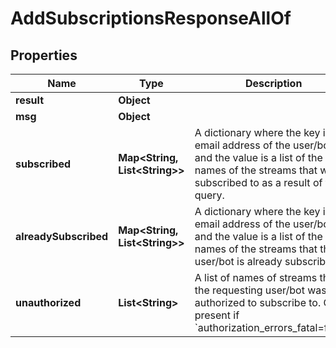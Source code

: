 

# AddSubscriptionsResponseAllOf


## Properties

Name | Type | Description | Notes
------------ | ------------- | ------------- | -------------
**result** | **Object** |  |  [optional]
**msg** | **Object** |  |  [optional]
**subscribed** | **Map&lt;String, List&lt;String&gt;&gt;** | A dictionary where the key is the email address of the user/bot and the value is a list of the names of the streams that were subscribed to as a result of the query.  |  [optional]
**alreadySubscribed** | **Map&lt;String, List&lt;String&gt;&gt;** | A dictionary where the key is the email address of the user/bot and the value is a list of the names of the streams that the user/bot is already subscribed to.  |  [optional]
**unauthorized** | **List&lt;String&gt;** | A list of names of streams that the requesting user/bot was not authorized to subscribe to.  Only present if &#x60;authorization_errors_fatal&#x3D;false&#x60;.  |  [optional]



